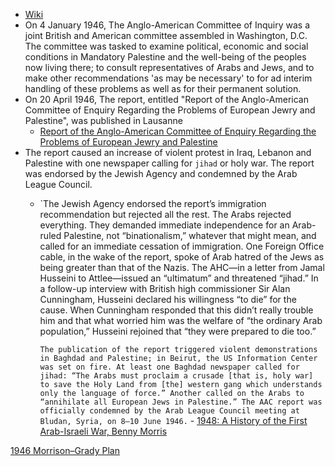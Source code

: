 - [Wiki](https://en.wikipedia.org/wiki/Anglo-American_Committee_of_Inquiry)
- On 4 January 1946, The Anglo-American Committee of Inquiry was a joint British and American committee assembled in Washington, D.C. The committee was tasked to examine political, economic and social conditions in Mandatory Palestine and the well-being of the peoples now living there; to consult representatives of Arabs and Jews, and to make other recommendations 'as may be necessary' to for ad interim handling of these problems as well as for their permanent solution.
- On 20 April 1946, The report, entitled "Report of the Anglo-American Committee of Enquiry Regarding the Problems of European Jewry and Palestine", was published in Lausanne
	- [Report of the Anglo-American Committee of Enquiry Regarding the Problems of European Jewry and Palestine](https://avalon.law.yale.edu/subject_menus/angtoc.asp)
- The report caused an increase of violent protest in Iraq, Lebanon and Palestine with one newspaper calling for `jihad` or holy war. The report was endorsed by the Jewish Agency and condemned by the Arab League Council.
    - `The Jewish Agency endorsed the report’s immigration recommendation but rejected all the rest. The Arabs rejected everything. They demanded immediate independence for an Arab-ruled Palestine, not “binationalism,” whatever that might mean, and called for an immediate cessation of immigration. One Foreign Office cable, in the wake of the report, spoke of Arab hatred of the Jews as being greater than that of the Nazis. The AHC—in a letter from Jamal Husseini to Attlee—issued an “ultimatum” and threatened “jihad.” In a follow-up interview with British high commissioner Sir Alan Cunningham, Husseini declared his willingness “to die” for the cause. When Cunningham responded that this didn’t really trouble him and that what worried him was the welfare of “the ordinary Arab population,” Husseini rejoined that “they were prepared to die too.”
      
      `The publication of the report triggered violent demonstrations in Baghdad and Palestine; in Beirut, the US Information Center was set on fire. At least one Baghdad newspaper called for jihad: “The Arabs must proclaim a crusade [that is, holy war] to save the Holy Land from [the] western gang which understands only the language of force.” Another called on the Arabs to “annihilate all European Jews in Palestine.” The AAC report was officially condemned by the Arab League Council meeting at Bludan, Syria, on 8–10 June 1946.` - [1948: A History of the First Arab-Israeli War, Benny Morris](https://cloudflare-ipfs.com/ipfs/bafykbzaceboh6eehlb6m6qeyfzcadyiri4vhj3syboxaidhido32jriuuaj3c?filename=Benny%20Morris%20-%201948_%20A%20History%20of%20the%20First%20Arab-Israeli%20War-Yale%20University%20Press%20%282008%29.pdf)

[1946 Morrison–Grady Plan](1946%20Morrison–Grady%20Plan)